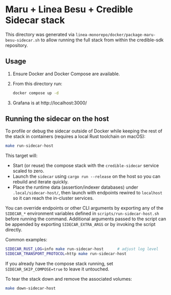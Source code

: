 # Maru + Linea Besu + Credible Sidecar stack

This directory was generated via `linea-monorepo/docker/package-maru-besu-sidecar.sh`
to allow running the full stack from within the credible-sdk repository.

## Usage

1. Ensure Docker and Docker Compose are available.
2. From this directory run:

   ```bash
   docker compose up -d
   ```

3. Grafana is at http://localhost:3000/

## Running the sidecar on the host

To profile or debug the sidecar outside of Docker while keeping the rest of the stack in containers (requires a local Rust toolchain on macOS):

```bash
make run-sidecar-host
```

This target will:

- Start (or reuse) the compose stack with the `credible-sidecar` service scaled to zero.
- Launch the `sidecar` using `cargo run --release` on the host so you can rebuild and iterate quickly.
- Place the runtime data (assertion/indexer databases) under `.local/sidecar-host/`, then launch with endpoints rewired to `localhost` so it can reach the in-cluster services.

You can override endpoints or other CLI arguments by exporting any of the `SIDECAR_*` environment variables defined in `scripts/run-sidecar-host.sh` before running the command. Additional arguments passed to the script can be appended by exporting `SIDECAR_EXTRA_ARGS` or by invoking the script directly.

Common examples:

```bash
SIDECAR_RUST_LOG=info make run-sidecar-host      # adjust log level
SIDECAR_TRANSPORT_PROTOCOL=http make run-sidecar-host
```

If you already have the compose stack running, set `SIDECAR_SKIP_COMPOSE=true` to leave it untouched.

To tear the stack down and remove the associated volumes:

```bash
make down-sidecar-host
```
